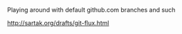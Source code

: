 Playing around with default github.com branches and such

http://sartak.org/drafts/git-flux.html



